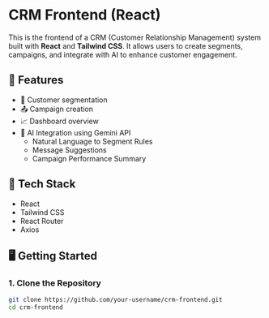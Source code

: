 # CRM Frontend (React)

This is the frontend of a CRM (Customer Relationship Management) system built with **React** and **Tailwind CSS**. It allows users to create segments, campaigns, and integrate with AI to enhance customer engagement.

## 🚀 Features

- 🎯 Customer segmentation
- 📤 Campaign creation
- 📈 Dashboard overview
- 🧠 AI Integration using Gemini API
  - Natural Language to Segment Rules
  - Message Suggestions
  - Campaign Performance Summary

## 🧰 Tech Stack

- React
- Tailwind CSS
- React Router
- Axios

## 🖥️ Getting Started

### 1. Clone the Repository

```bash
git clone https://github.com/your-username/crm-frontend.git
cd crm-frontend
